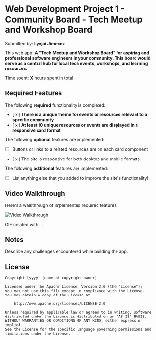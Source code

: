 # Web Development Project 1 - Community Board - Tech Meetup and Workshop Board

Submitted by: **Lynjai Jimenez**

This web app: **A "Tech Meetup and Workshop Board" for aspiring and professional software engineers in your community. This board would serve as a central hub for local tech events, workshops, and learning resources.**

Time spent: **X** hours spent in total

## Required Features

The following **required** functionality is completed:

- [ x ] **There is a unique theme for events or resources relevant to a specific community**
- [ x ] **At least 10 unique resources or events are displayed in a responsive card format**

The following **optional** features are implemented:

- [ ] Buttons or links to a related resources are on each card component
- [ x ] The site is responsive for both desktop and mobile formats

The following **additional** features are implemented:

* [ ] List anything else that you added to improve the site's functionality!

## Video Walkthrough

Here's a walkthrough of implemented required features:

<img src='http://i.imgur.com/link/to/your/gif/file.gif' title='Video Walkthrough' width='' alt='Video Walkthrough' />

<!-- Replace this with whatever GIF tool you used! -->
GIF created with ...  
<!-- Recommended tools:
[Kap](https://getkap.co/) for macOS
[ScreenToGif](https://www.screentogif.com/) for Windows
[peek](https://github.com/phw/peek) for Linux. -->

## Notes

Describe any challenges encountered while building the app.

## License

    Copyright [yyyy] [name of copyright owner]

    Licensed under the Apache License, Version 2.0 (the "License");
    you may not use this file except in compliance with the License.
    You may obtain a copy of the License at

        http://www.apache.org/licenses/LICENSE-2.0

    Unless required by applicable law or agreed to in writing, software
    distributed under the License is distributed on an "AS IS" BASIS,
    WITHOUT WARRANTIES OR CONDITIONS OF ANY KIND, either express or implied.
    See the License for the specific language governing permissions and
    limitations under the License.
